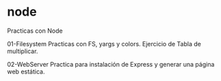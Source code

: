 # node
Practicas con Node

01-Filesystem
Practicas con FS, yargs y colors. Ejercicio de Tabla de multiplicar.

02-WebServer
Practica para instalación de Express y generar una página web estática.
 